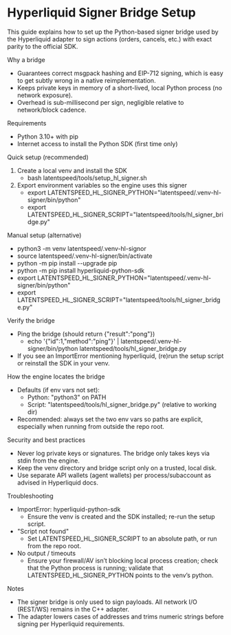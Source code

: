 # Hyperliquid Signer Bridge Setup

This guide explains how to set up the Python-based signer bridge used by the Hyperliquid adapter to sign actions (orders, cancels, etc.) with exact parity to the official SDK.

Why a bridge
- Guarantees correct msgpack hashing and EIP-712 signing, which is easy to get subtly wrong in a native reimplementation.
- Keeps private keys in memory of a short-lived, local Python process (no network exposure).
- Overhead is sub-millisecond per sign, negligible relative to network/block cadence.

Requirements
- Python 3.10+ with pip
- Internet access to install the Python SDK (first time only)

Quick setup (recommended)
1) Create a local venv and install the SDK
   - bash latentspeed/tools/setup_hl_signer.sh
2) Export environment variables so the engine uses this signer
   - export LATENTSPEED_HL_SIGNER_PYTHON="latentspeed/.venv-hl-signer/bin/python"
   - export LATENTSPEED_HL_SIGNER_SCRIPT="latentspeed/tools/hl_signer_bridge.py"

Manual setup (alternative)
- python3 -m venv latentspeed/.venv-hl-signor
- source latentspeed/.venv-hl-signer/bin/activate
- python -m pip install --upgrade pip
- python -m pip install hyperliquid-python-sdk
- export LATENTSPEED_HL_SIGNER_PYTHON="latentspeed/.venv-hl-signer/bin/python"
- export LATENTSPEED_HL_SIGNER_SCRIPT="latentspeed/tools/hl_signer_bridge.py"

Verify the bridge
- Ping the bridge (should return {"result":"pong"})
  - echo '{"id":1,"method":"ping"}' | latentspeed/.venv-hl-signer/bin/python latentspeed/tools/hl_signer_bridge.py
- If you see an ImportError mentioning hyperliquid, (re)run the setup script or reinstall the SDK in your venv.

How the engine locates the bridge
- Defaults (if env vars not set):
  - Python: "python3" on PATH
  - Script: "latentspeed/tools/hl_signer_bridge.py" (relative to working dir)
- Recommended: always set the two env vars so paths are explicit, especially when running from outside the repo root.

Security and best practices
- Never log private keys or signatures. The bridge only takes keys via stdin from the engine.
- Keep the venv directory and bridge script only on a trusted, local disk.
- Use separate API wallets (agent wallets) per process/subaccount as advised in Hyperliquid docs.

Troubleshooting
- ImportError: hyperliquid-python-sdk
  - Ensure the venv is created and the SDK installed; re-run the setup script.
- "Script not found"
  - Set LATENTSPEED_HL_SIGNER_SCRIPT to an absolute path, or run from the repo root.
- No output / timeouts
  - Ensure your firewall/AV isn’t blocking local process creation; check that the Python process is running; validate that LATENTSPEED_HL_SIGNER_PYTHON points to the venv’s python.

Notes
- The signer bridge is only used to sign payloads. All network I/O (REST/WS) remains in the C++ adapter.
- The adapter lowers cases of addresses and trims numeric strings before signing per Hyperliquid requirements.

